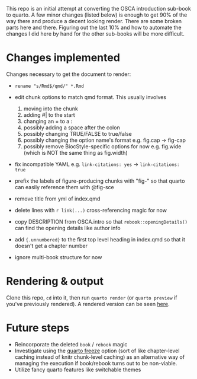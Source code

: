 This repo is an initial attempt at converting the OSCA introduction sub-book to quarto. A few minor changes (listed below) is enough to get 90% of the way there and produce a decent looking render. There are some broken parts here and there. Figuring out the last 10% and how to automate the changes I did here by hand for the other sub-books will be more difficult.

# Changes implemented 

Changes necessary to get the document to render:

* `rename "s/Rmd$/qmd/" *.Rmd`
* edit chunk options to match qmd format. This usually involves 
     1) moving into the chunk
     2) adding #| to the start
     3) changing an = to a :
     4) possibly adding a space after the colon
     5) possibly changing TRUE/FALSE to true/false
     6) possibly changing the option name's format e.g. fig.cap -> fig-cap
     7) possibly remove BiocStyle-specific options for now e.g. fig.wide (which is NOT the same thing as fig.width)
     
* fix incompatible YAML e.g. `link-citations: yes` -> `link-citations: true`
* prefix the labels of figure-producing chunks with "fig-" so that quarto can easily reference them with @fig-sce
* remove title from yml of index.qmd
* delete lines with `r link(...)` cross-referencing magic for now
* copy DESCRIPTION from OSCA.intro so that `rebook::openingDetails()` can find the opening details like author info
* add `{.unnumbered}` to the first top level heading in index.qmd so that it doesn't get a chapter number
* ignore multi-book structure for now

# Rendering & output

Clone this repo, `cd` into it, then run `quarto render` (or `quarto preview` if you've previously rendered). A rendered version can be seen [here](https://ccb.connect.hms.harvard.edu/osca_intro_qmd/).

# Future steps

* Reincorporate the deleted `book` / `rebook` magic
* Investigate using the [quarto freeze](https://quarto.org/docs/projects/code-execution.html#freeze) option (sort of like chapter-level caching instead of knitr chunk-level caching) as an alternative way of managing the execution if book/rebook turns out to be non-viable.
* Utilize fancy quarto features like switchable themes

